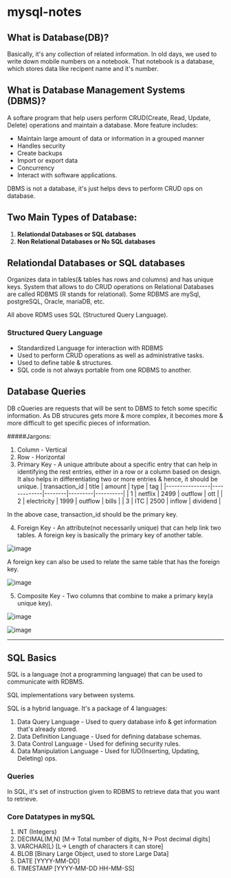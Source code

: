 # mysql-notes

## What is Database(DB)?
Basically, it's any collection of related information. In old days, we used to write down mobile numbers on a notebook. That notebook is a database, which stores data like recipent name and it's number. 

## What is Database Management Systems (DBMS)?
A softare program that help users perform CRUD(Create, Read, Update, Delete) operations and maintain a database. More feature includes:
- Maintain large amount of data or information in a grouped manner
- Handles security 
- Create backups
- Import or export data
- Concurrency 
- Interact with software applications.

DBMS is not a database, it's just helps devs to perform CRUD ops on database.

## Two Main Types of Database:

1. **Relationdal Databases or SQL databases**
2. **Non Relational Databases or No SQL databases** 


## Relationdal Databases or SQL databases 
Organizes data in tables(& tables has rows and columns) and has unique keys.
System that allows to do CRUD operations on Relational Databases are called RDBMS (R stands for relational).
Some RDBMS are mySql, postgreSQL, Oracle, mariaDB, etc.
  
All above RDMS uses SQL (Structured Query Language).  

### Structured Query Language
- Standardized Language for interaction with RDBMS
- Used to perform CRUD operations as well as administrative tasks.
- Used to define table & structures.
- SQL code is not always portable from one RDBMS to another.



## Database Queries
DB cQueries are requests that will be sent to DBMS to fetch some specific information. 
As DB strucures gets more & more complex, it becomes more & more difficult to get specific pieces of information.


#####Jargons:
1. Column - Vertical
2. Row - Horizontal
3. Primary Key - A unique attribute about a specific entry that can help in identifying the rest entries, either in a row or a column based on design. It also helps in differentiating two or more entries & hence, it should be unique.
| transaction_id | title       | amount | type    | tag      |
|----------------|-------------|--------|---------|----------|
| 1              | netflix     | 2499   | outflow | ott      |
| 2              | electricity | 1999   | outflow | bills    |
| 3              | ITC         | 2500   | inflow  | dividend |

In the above case, transaction_id should be the primary key.

4. Foreign Key - An attribute(not necessarily unique) that can help link two tables. A foreign key is basically the primary key of another table.

![image](https://user-images.githubusercontent.com/28825619/140561218-dcf6191f-b1ef-43e3-91c1-64ce412deb02.png)
  
A foreign key can also be used to relate the same table that has the foreign key.

![image](https://user-images.githubusercontent.com/28825619/140561976-8ae34a53-6621-488b-8470-4b8c1a027484.png)

5. Composite Key - Two columns that combine to make a primary key(a unique key).

![image](https://user-images.githubusercontent.com/28825619/140562495-b82ad3d4-75be-4414-9ea7-1ee9760213eb.png)

![image](https://user-images.githubusercontent.com/28825619/140562942-a4cb3175-b5f9-478b-9f31-d19cf3ee33bb.png)

---

## SQL Basics

SQL is a language (not a programming language) that can be used to communicate with RDBMS.

SQL implementations vary between systems.

SQL is a hybrid language. It's a package of 4 languages:
1. Data Query Language - Used to query database info & get information that's already stored.
2. Data Definition Language - Used for defining database schemas.
3. Data Control Language - Used for defining security rules.
4. Data Manipulation Language - Used for IUD(Inserting, Updating, Deleting) ops.

### Queries
In SQL, it's set of instruction given to RDBMS to retrieve data that you want to retrieve. 

### Core Datatypes in mySQL
1. INT (Integers)
2. DECIMAL(M,N) [M-> Total number of digits, N-> Post decimal digits]
3. VARCHAR(L) [L-> Length of characters it can store]
4. BLOB [Binary Large Object, used to store Large Data]  
5. DATE [YYYY-MM-DD]
6. TIMESTAMP [YYYY-MM-DD HH-MM-SS]

